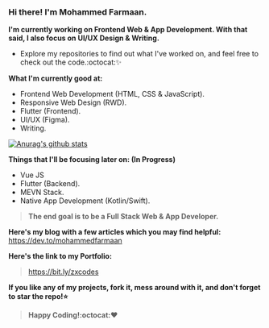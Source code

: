 ### Hi there! I'm Mohammed Farmaan.

**I'm currently working on Frontend Web & App Development. With that said, I also focus on UI/UX Design & Writing.**

* Explore my repositories to find out what I've worked on, and feel free to check out the code.:octocat::sparkles:

**What I'm currently good at:**
* Frontend Web Development (HTML, CSS & JavaScript).
* Responsive Web Design (RWD).
* Flutter (Frontend).
* UI/UX (Figma).
* Writing.

[![Anurag's github stats](https://github-readme-stats.vercel.app/api?username=zxcodes&show_icons=true&theme=radical)](https://github.com/anuraghazra/github-readme-stats)

**Things that I'll be focusing later on: (In Progress)**
* Vue JS
* Flutter (Backend).
* MEVN Stack.
* Native App Development (Kotlin/Swift).

>**The end goal is to be a Full Stack Web & App Developer.**

**Here's my blog with a few articles which you may find helpful:**
https://dev.to/mohammedfarmaan

**Here's the link to my Portfolio:** 
>https://bit.ly/zxcodes

**If you like any of my projects, fork it, mess around with it, and don't forget to star the repo!:star:**
>**Happy Coding!:octocat::heart:**

